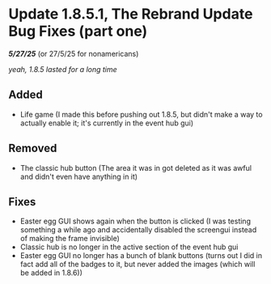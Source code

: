 # Update 1.8.5.1, The Rebrand Update Bug Fixes (part one)
***5/27/25*** (or 27/5/25 for nonamericans)

*yeah, 1.8.5 lasted for a long time*

## Added
+ Life game (I made this before pushing out 1.8.5, but didn't make a way to actually enable it; it's currently in the event hub gui)

## Removed
- The classic hub button (The area it was in got deleted as it was awful and didn't even have anything in it)

## Fixes
- Easter egg GUI shows again when the button is clicked (I was testing something a while ago and accidentally disabled the screengui instead of making the frame invisible)
- Classic hub is no longer in the active section of the event hub gui
- Easter egg GUI no longer has a bunch of blank buttons (turns out I did in fact add all of the badges to it, but never added the images (which will be added in 1.8.6))
